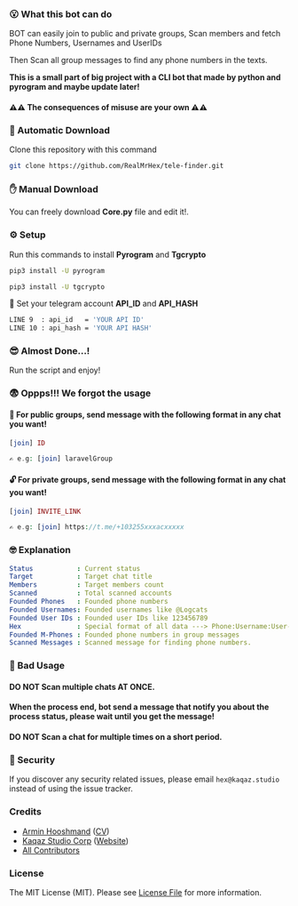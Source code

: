 ### 😮 What this bot can do
BOT can easily join to public and private groups, Scan members and fetch Phone Numbers, Usernames and UserIDs

Then Scan all group messages to find any phone numbers in the texts.

__This is a small part of big project with a CLI bot that made by python and pyrogram and maybe update later!__

#### ⚠️⚠️ **The consequences of misuse are your own** ⚠️⚠️

### 🚀 Automatic Download
Clone this repository with this command

```bash
git clone https://github.com/RealMrHex/tele-finder.git
``` 

### ✋ Manual Download
You can freely download __Core.py__ file and edit it!.


### ⚙️ Setup
Run this commands to install __Pyrogram__ and __Tgcrypto__
```bash
pip3 install -U pyrogram

pip3 install -U tgcrypto
``` 

🔷 Set your telegram account __API_ID__ and __API_HASH__
```bash
LINE 9  : api_id   = 'YOUR API ID'
LINE 10 : api_hash = 'YOUR API HASH'
```

### 😎 Almost Done...!

Run the script and enjoy!

### 😨 Oppps!!! We forgot the usage

#### 🔗 For public groups, send message with the following format in any chat you want!
```php
[join] ID

✍️ e.g: [join] laravelGroup
```

#### 🔓 For private groups, send message with the following format in any chat you want!
```php
[join] INVITE_LINK

✍️ e.g: [join] https://t.me/+103255xxxacxxxxx
```

### 🤓 Explanation
```yaml
Status           : Current status
Target           : Target chat title
Members          : Target members count
Scanned          : Total scanned accounts
Founded Phones   : Founded phone numbers
Founded Usernames: Founded usernames like @Logcats
Founded User IDs : Founded user IDs like 123456789
Hex              : Special format of all data ---> Phone:Username:User-id 
Founded M-Phones : Founded phone numbers in group messages
Scanned Messages : Scanned message for finding phone numbers.
```

### 😤 Bad Usage
#### DO NOT Scan multiple chats AT ONCE.
#### When the process end, bot send a message that notify you about the process status, please wait until you get the message!
#### DO NOT Scan a chat for multiple times on a short period.



### 🔎 Security

If you discover any security related issues, please email `hex@kaqaz.studio` instead of using the issue tracker.

### Credits

- [Armin Hooshmand](https://github.com/realmrhex) ([CV](https://hex.kaqaz.studio))
- [Kaqaz Studio Corp](https://github.com/kaqazstudio) ([Website](https://kaqaz.studio))
- [All Contributors](../../contributors)

### License

The MIT License (MIT). Please see [License File](LICENSE.md) for more information.
